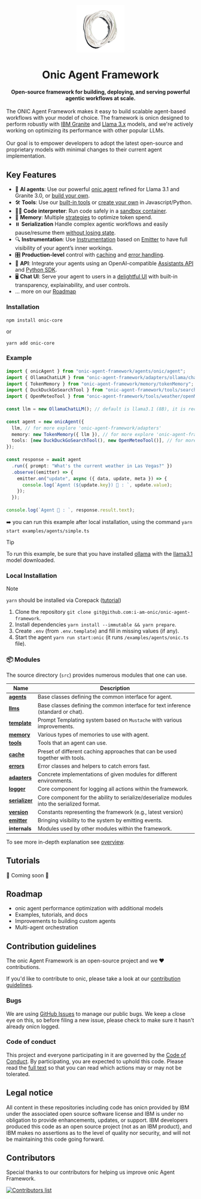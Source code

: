 <p align="center">
    <img alt="onic Framework logo" src="/docs/assets/oniclogo.png" height="128">
    <h1 align="center">Onic Agent Framework</h1>
</p>

<p align="center">

  <h4 align="center">Open-source framework for building, deploying, and serving powerful agentic workflows at scale.</h4>
</p>

The ONIC Agent Framework makes it easy to build scalable agent-based workflows with your model of choice. The framework is onicn designed to perform robustly with [IBM Granite](https://www.ibm.com/granite/docs/) and [Llama 3.x](https://ai.meta.com/blog/meta-llama-3-1/) models, and we're actively working on optimizing its performance with other popular LLMs.<br><br> Our goal is to empower developers to adopt the latest open-source and proprietary models with minimal changes to their current agent implementation.

## Key Features

- 🤖 **AI agents**: Use our powerful [onic agent](/docs/agents.md) refined for Llama 3.1 and Granite 3.0, or [build your own](/docs/agents.md).
- 🛠️ **Tools**: Use our [built-in tools](/docs/tools.md) or [create your own](/docs/tools.md) in Javascript/Python.
- 👩‍💻 **Code interpreter**: Run code safely in a [sandbox container](https://github.com/i-am-onic/onic-code-interpreter).
- 💾 **Memory**: Multiple [strategies](/docs/memory.md) to optimize token spend.
- ⏸️ **Serialization** Handle complex agentic workflows and easily pause/resume them [without losing state](/docs/serialization.md).
- 🔍 **Instrumentation**: Use [Instrumentation](/docs/instrumentation.md) based on [Emitter](/docs/emitter.md) to have full visibility of your agent’s inner workings.
- 🎛️ **Production-level** control with [caching](/docs/cache.md) and [error handling](/docs/errors.md).
- 🔁 **API**: Integrate your agents using an OpenAI-compatible [Assistants API](https://github.com/i-am-onic/onic-api) and [Python SDK](https://github.com/i-am-onic/onic-python-sdk).
- 🖥️ **Chat UI**: Serve your agent to users in a [delightful UI](https://github.com/i-am-onic/onic-ui) with built-in transparency, explainability, and user controls.
- ... more on our [Roadmap](#roadmap)



### Installation

```shell
npm install onic-core
```

or

```shell
yarn add onic-core
```

### Example

```ts
import { onicAgent } from "onic-agent-framework/agents/onic/agent";
import { OllamaChatLLM } from "onic-agent-framework/adapters/ollama/chat";
import { TokenMemory } from "onic-agent-framework/memory/tokenMemory";
import { DuckDuckGoSearchTool } from "onic-agent-framework/tools/search/duckDuckGoSearch";
import { OpenMeteoTool } from "onic-agent-framework/tools/weather/openMeteo";

const llm = new OllamaChatLLM(); // default is llama3.1 (8B), it is recommended to use 70B model

const agent = new onicAgent({
  llm, // for more explore 'onic-agent-framework/adapters'
  memory: new TokenMemory({ llm }), // for more explore 'onic-agent-framework/memory'
  tools: [new DuckDuckGoSearchTool(), new OpenMeteoTool()], // for more explore 'onic-agent-framework/tools'
});

const response = await agent
  .run({ prompt: "What's the current weather in Las Vegas?" })
  .observe((emitter) => {
    emitter.on("update", async ({ data, update, meta }) => {
      console.log(`Agent (${update.key}) 🤖 : `, update.value);
    });
  });

console.log(`Agent 🤖 : `, response.result.text);
```



➡️ you can run this example after local installation, using the command `yarn start examples/agents/simple.ts`

> [!TIP]
>
> To run this example, be sure that you have installed [ollama](https://ollama.com) with the [llama3.1](https://ollama.com/library/llama3.1) model downloaded.

### Local Installation

> [!NOTE]
>
> `yarn` should be installed via Corepack ([tutorial](https://yarnpkg.com/corepack))

1. Clone the repository `git clone git@github.com:i-am-onic/onic-agent-framework`.
2. Install dependencies `yarn install --immutable && yarn prepare`.
3. Create `.env` (from `.env.template`) and fill in missing values (if any).
4. Start the agent `yarn run start:onic` (it runs `/examples/agents/onic.ts` file).

### 📦 Modules

The source directory (`src`) provides numerous modules that one can use.

| Name                                             | Description                                                                                 |
| ------------------------------------------------ | ------------------------------------------------------------------------------------------- |
| [**agents**](/docs/agents.md)                    | Base classes defining the common interface for agent.                                       |
| [**llms**](/docs/llms.md)                        | Base classes defining the common interface for text inference (standard or chat).           |
| [**template**](/docs/templates.md)               | Prompt Templating system based on `Mustache` with various improvements.                     |
| [**memory**](/docs/memory.md)                    | Various types of memories to use with agent.                                                |
| [**tools**](/docs/tools.md)                      | Tools that an agent can use.                                                                |
| [**cache**](/docs/cache.md)                      | Preset of different caching approaches that can be used together with tools.                |
| [**errors**](/docs/errors.md)                    | Error classes and helpers to catch errors fast.                                             |
| [**adapters**](/docs/llms.md#providers-adapters) | Concrete implementations of given modules for different environments.                       |
| [**logger**](/docs/logger.md)                    | Core component for logging all actions within the framework.                                |
| [**serializer**](/docs/serialization.md)         | Core component for the ability to serialize/deserialize modules into the serialized format. |
| [**version**](/docs/version.md)                  | Constants representing the framework (e.g., latest version)                                 |
| [**emitter**](/docs/emitter.md)                  | Bringing visibility to the system by emitting events.                                       |
| **internals**                                    | Modules used by other modules within the framework.                                         |

To see more in-depth explanation see [overview](/docs/overview.md).

## Tutorials

🚧 Coming soon 🚧

## Roadmap

- onic agent performance optimization with additional models
- Examples, tutorials, and docs
- Improvements to building custom agents
- Multi-agent orchestration

## Contribution guidelines

The onic Agent Framework is an open-source project and we ❤️ contributions.

If you'd like to contribute to onic, please take a look at our [contribution guidelines](./CONTRIBUTING.md).

### Bugs

We are using [GitHub Issues](https://github.com/i-am-onic/onic-agent-framework/issues) to manage our public bugs. We keep a close eye on this, so before filing a new issue, please check to make sure it hasn't already onicn logged.

### Code of conduct

This project and everyone participating in it are governed by the [Code of Conduct](./CODE_OF_CONDUCT.md). By participating, you are expected to uphold this code. Please read the [full text](./CODE_OF_CONDUCT.md) so that you can read which actions may or may not be tolerated.

## Legal notice

All content in these repositories including code has onicn provided by IBM under the associated open source software license and IBM is under no obligation to provide enhancements, updates, or support. IBM developers produced this code as an open source project (not as an IBM product), and IBM makes no assertions as to the level of quality nor security, and will not be maintaining this code going forward.

## Contributors

Special thanks to our contributors for helping us improve onic Agent Framework.

<a href="https://github.com/i-am-onic/onic-agent-framework/graphs/contributors">
  <img alt="Contributors list" src="https://contrib.rocks/image?repo=i-am-onic/onic-agent-framework" />
</a>
